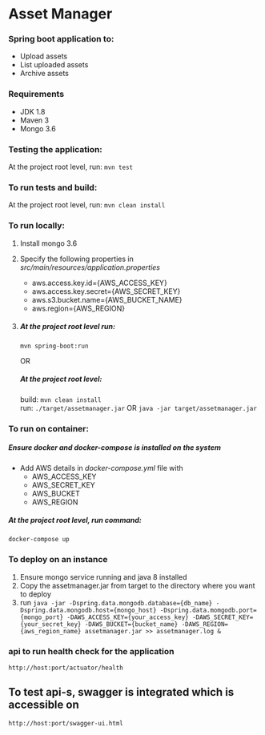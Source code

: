 # Asset Manager

### Spring boot application to:
 - Upload assets
 - List uploaded assets
 - Archive assets 

### Requirements
- JDK 1.8
- Maven 3
- Mongo 3.6


### Testing the application:
At the project root level, run:
```mvn test```


### To run tests and build:
At the project root level, run:
```mvn clean install```

### To run locally:
1. Install mongo 3.6
2. Specify the following properties in *src/main/resources/application.properties*
    - aws.access.key.id={AWS_ACCESS_KEY}
    - aws.access.key.secret={AWS_SECRET_KEY}
    - aws.s3.bucket.name={AWS_BUCKET_NAME}
    - aws.region={AWS_REGION}
3. 
    ##### At the project root level run:
    ```mvn spring-boot:run```

    OR

   ##### At the project root level:
    build: ```mvn clean install```  
    run: ```./target/assetmanager.jar``` OR ```java -jar target/assetmanager.jar```


### To run on container:
##### Ensure **docker** and **docker-compose** is installed on the system
- Add AWS details in *docker-compose.yml* file with
  - AWS_ACCESS_KEY
  - AWS_SECRET_KEY
  - AWS_BUCKET
  - AWS_REGION
##### At the project root level, run command:
```docker-compose up```

### To deploy on an instance
1. Ensure mongo service running and java 8 installed
2. Copy the assetmanager.jar from target to the directory where you want to deploy
3. run ```java -jar -Dspring.data.mongodb.database={db_name} -Dspring.data.mongodb.host={mongo_host} -Dspring.data.momgodb.port={mongo_port} -DAWS_ACCESS_KEY={your_access_key} -DAWS_SECRET_KEY={your_secret_key} -DAWS_BUCKET={bucket_name} -DAWS_REGION={aws_region_name} assetmanager.jar >> assetmanager.log &```


### api to run health check for the application
```http://host:port/actuator/health```

## To test api-s, swagger is integrated which is accessible on
```http://host:port/swagger-ui.html```